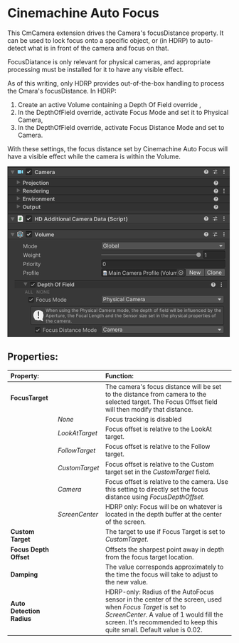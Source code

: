 # Cinemachine Auto Focus

This CmCamera extension drives the Camera's focusDistance property.  It can be used to lock focus onto a specific object, or (in HDRP) to auto-detect what is in front of the camera and focus on that.
	
FocusDiatance is only relevant for physical cameras, and appropriate processing must be installed for it to have any visible effect.

As of this writing, only HDRP provides out-of-the-box handling to process the Cmara's focusDistance.  In HDRP:
1. Create an active Volume containing a Depth Of Field override ,
1. In the DepthOfField override, activate Focus Mode and set it to Physical Camera, 
1. In the DepthOfField override, activate Focus Distance Mode and set to Camera.  
 
With these settings, the focus distance set by Cinemachine Auto Focus will have a visible effect while the camera is within the Volume.

![Example Auto Vocus Volume](images/CinemachineAutoVocusVolume.png)


## Properties:

| **Property:** || **Function:** |
|:---|:---|:---|
| __FocusTarget__ || The camera's focus distance will be set to the distance from camera to the selected target.  The Focus Offset field will then modify that distance.  |
| | _None_ | Focus tracking is disabled |
| | _LookAtTarget_ | Focus offset is relative to the LookAt target. |
| | _FollowTarget_ | Focus offset is relative to the Follow target. |
| | _CustomTarget_ | Focus offset is relative to the Custom target set in the _CustomTarget_ field. |
| | _Camera_ | Focus offset is relative to the camera.  Use this setting to directly set the focus distance using _FocusDepthOffset_. |
| | _ScreenCenter_ | HDRP only: Focus will be on whatever is located in the depth buffer at the center of the screen. |
| __Custom Target__ || The target to use if Focus Target is set to _CustomTarget_.  |
| __Focus Depth Offset__ || Offsets the sharpest point away in depth from the focus target location.  |
| __Damping__ || The value corresponds approximately to the time the focus will take to adjust to the new value.  |
| __Auto Detection Radius__ || HDRP-only: Radius of the AutoFocus sensor in the center of the screen, used when _Focus Target_ is set to _ScreenCenter_.  A value of 1 would fill the screen.  It's recommended to keep this quite small.  Default value is 0.02.  |

